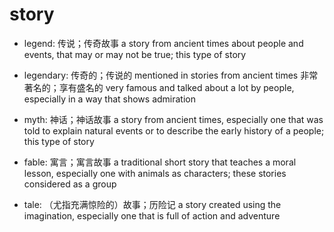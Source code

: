 # story

- legend: 传说；传奇故事 a story from ancient times about people and events, that may or may not be true; this type of story
- legendary: 传奇的；传说的 mentioned in stories from ancient times 非常著名的；享有盛名的 very famous and talked about a lot by people, especially in a way that shows admiration

- myth: 神话；神话故事 a story from ancient times, especially one that was told to explain natural events or to describe the early history of a people; this type of story

- fable: 寓言；寓言故事 a traditional short story that teaches a moral lesson, especially one with animals as characters; these stories considered as a group
- tale: （尤指充满惊险的）故事；历险记 a story created using the imagination, especially one that is full of action and adventure
